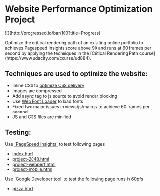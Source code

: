 <h1>Website Performance Optimization Project</h1>
![](http://progressed.io/bar/100?title=Progress)
<p>Optimize the critical rendering path of an exisiting online portfolio to achieves Pagespeed Insights score above 90 and runs at 60 frames per second by applying the techniques in the [Critical Rendering Path course](https://www.udacity.com/course/ud884).</p>

<h2>Techniques are used to optimize the website:</h2>
<ul>
  <li>Inline CSS to <a href="https://developers.google.com/speed/docs/insights/OptimizeCSSDelivery">optimize CSS delivery</a></li>
	<li>Images are compressed</li>
	<li>Add async tag to js source to avoid render blocking</li>
	<li>Use <a href ="https://github.com/typekit/webfontloader">Web Font Loader</a> to load fonts</li>
	<li>Fixed two major issues in views/js/main.js to achieve 60 frames per second</li>
	<li>JS and CSS files are minified</li>
</ul>

<h2>Testing:</h2>
<p>Use <a href="https://developers.google.com/speed/pagespeed/insights/">`PageSpeed Insights`</a> to test following pages</p>
<ul>
	<li><a href="http://hongbinc.github.io/Frontend-WebsiteOptimization/">index.html</a></li>
	<li><a href="http://hongbinc.github.io/Frontend-WebsiteOptimization/project-2048.html">project-2048.html</a></li>
	<li><a href="http://hongbinc.github.io/Frontend-WebsiteOptimization/project-webperf.html">project-webperf.html</a></li>
	<li><a href="http://hongbinc.github.io/Frontend-WebsiteOptimization/project-mobile.html">project-mobile.html</a></li>
</ul>
<p>Use `Google Developer tool` to test the following page runs in 60pfs</p>
<ul>
  <li><a href="http://hongbinc.github.io/Frontend-WebsiteOptimization/views/pizza.html">pizza.html</a></li>
</ul>
